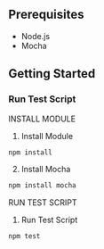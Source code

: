 ## Prerequisites
- Node.js
- Mocha 

## Getting Started

### Run Test Script

INSTALL MODULE

1. Install Module

```sh
npm install
```

2. Install Mocha

```sh
npm install mocha
```

RUN TEST SCRIPT
1. Run Test Script

```sh
npm test
```